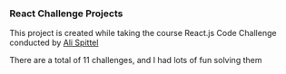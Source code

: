 ### React Challenge Projects

This project is created while taking the course React.js Code Challenge conducted by [Ali Spittel](https://www.linkedin.com/learning/instructors/ali-spittel?u=100575394)

There are a total of 11 challenges, and I had lots of fun solving them
